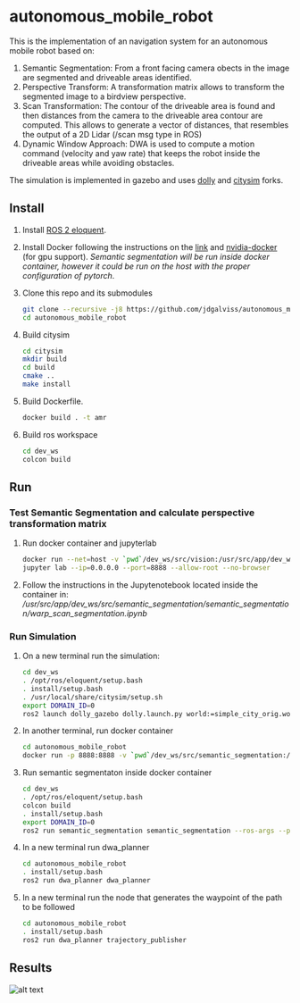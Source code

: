 # autonomous_mobile_robot
This is the implementation of an navigation system for an autonomous mobile robot based on:

1. Semantic Segmentation: From a front facing camera obects in the image are segmented and driveable areas identified.
2. Perspective Transform: A transformation matrix allows to transform the segmented image to a birdview perspective.
3. Scan Transformation: The contour of the driveable area is found and then distances from the camera to the driveable area contour are computed. This allows to generate a vector of distances, that resembles the output of a 2D Lidar (/scan msg type in ROS)
4. Dynamic Window Approach: DWA is used to compute a motion command (velocity and yaw rate) that keeps the robot inside the driveable areas while avoiding obstacles.

The simulation is implemented in gazebo and uses [dolly](https://github.com/chapulina/dolly) and [citysim](https://github.com/osrf/citysim) forks.

## Install
1. Install [ROS 2 eloquent](https://index.ros.org/doc/ros2/Installation/Eloquent/Linux-Install-Debians/).

2. Install Docker following the instructions on the [link](https://docs.docker.com/engine/install/ubuntu/) and [nvidia-docker](https://github.com/NVIDIA/nvidia-docker) (for gpu support). *Semantic segmentation will be run inside docker container, however it could be run on the host with the proper configuration of pytorch*.

3. Clone this repo and its submodules 
    ```bash
    git clone --recursive -j8 https://github.com/jdgalviss/autonomous_mobile_robot.git
    cd autonomous_mobile_robot
    ```

4. Build citysim
    ```bash
    cd citysim
    mkdir build
    cd build
    cmake ..
    make install
    ```

5. Build Dockerfile.
    ```bash
    docker build . -t amr
    ```

6. Build ros workspace
    ```bash
    cd dev_ws
    colcon build
    ```
## Run

### Test Semantic Segmentation and calculate perspective transformation matrix

1. Run docker container and jupyterlab
    ```bash
    docker run --net=host -v `pwd`/dev_ws/src/vision:/usr/src/app/dev_ws/src/vision -it --rm --gpus all amr 
    jupyter lab --ip=0.0.0.0 --port=8888 --allow-root --no-browser
    ```

2. Follow the instructions in the Jupytenotebook located inside the container in: */usr/src/app/dev_ws/src/semantic_segmentation/semantic_segmentation/warp_scan_segmentation.ipynb*

### Run Simulation
1. On a new terminal run the simulation:
    ```bash
    cd dev_ws
    . /opt/ros/eloquent/setup.bash 
    . install/setup.bash
    . /usr/local/share/citysim/setup.sh
    export DOMAIN_ID=0
    ros2 launch dolly_gazebo dolly.launch.py world:=simple_city_orig.world
    ```
2. In another terminal, run docker container
    ```bash
    cd autonomous_mobile_robot
    docker run -p 8888:8888 -v `pwd`/dev_ws/src/semantic_segmentation:/usr/src/app/dev_ws/src/semantic_segmentation -it --rm --gpus all amr 
    ```
3. Run semantic segmentaton inside docker container
    ```bash
    cd dev_ws
    . /opt/ros/eloquent/setup.bash 
    colcon build
    . install/setup.bash
    export DOMAIN_ID=0
    ros2 run semantic_segmentation semantic_segmentation --ros-args --param use_sim_time:=true
    ```
4. In a new terminal run dwa_planner
    ```bash
    cd autonomous_mobile_robot
    . install/setup.bash
    ros2 run dwa_planner dwa_planner 
    ```
5. In a new terminal run the node that generates the waypoint of the path to be followed
    ```bash
    cd autonomous_mobile_robot
    . install/setup.bash
    ros2 run dwa_planner trajectory_publisher 
    ```

## Results
![alt text](imgs/results.gif "Title")

<!-- # Launch Doly
cd dev_ws
. /opt/ros/eloquent/setup.bash 
. /usr/share/gazebo/setup.sh
. /usr/local/share/citysim/setup.sh
. install/setup.bash
export DOMAIN_ID=0
ros2 launch dolly_gazebo dolly.launch.py world:=simple_city_orig.world

# Launch semantic
cd dev_ws
. /opt/ros/eloquent/setup.bash 
colcon build
. install/setup.bash
export DOMAIN_ID=0

ros2 run semantic_segmentation semantic_segmentation  -->
